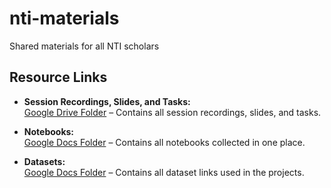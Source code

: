 # nti-materials
Shared materials for all NTI scholars
## Resource Links

- **Session Recordings, Slides, and Tasks:**  
  [Google Drive Folder](DRIVE_LINK) – Contains all session recordings, slides, and tasks.

- **Notebooks:**  
  [Google Docs Folder](DOCS_LINK) – Contains all notebooks collected in one place.

- **Datasets:**  
  [Google Docs Folder](DATA_DOCS_LINK) – Contains all dataset links used in the projects.
